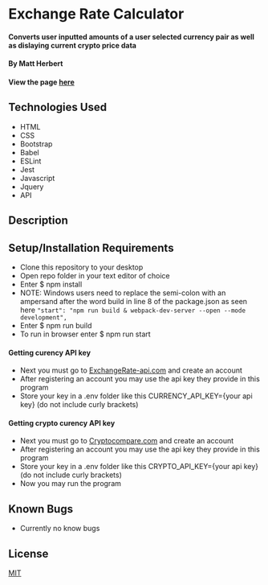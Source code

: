 # Exchange Rate Calculator

#### Converts user inputted amounts of a user selected currency pair as well as dislaying current crypto price data

#### By Matt Herbert

#### View the page [here](https://matth5050.github.io/Exchange_Rate/)

## Technologies Used

* HTML
* CSS
* Bootstrap
* Babel
* ESLint
* Jest
* Javascript
* Jquery
* API

## Description

## Setup/Installation Requirements

* Clone this repository to your desktop
* Open repo folder in your text editor of choice
* Enter $ npm install
* NOTE: Windows users need to replace the semi-colon with an ampersand after the word build in line 8 of the package.json as seen here ```"start": "npm run build & webpack-dev-server --open --mode development",```
* Enter $ npm run build
* To run in browser enter $ npm run start

#### Getting curency API key
* Next you must go to [ExchangeRate-api.com](https://app.exchangerate-api.com/dashboard) and create an account
* After registering an account you may use the api key they provide in this program
* Store your key in a .env folder like this CURRENCY_API_KEY={your api key}  (do not include curly brackets)

#### Getting crypto curency API key
* Next you must go to [Cryptocompare.com](https://min-api.cryptocompare.com/) and create an account
* After registering an account you may use the api key they provide in this program
* Store your key in a .env folder like this CRYPTO_API_KEY={your api key}  (do not include curly brackets)
* Now you may run the program

## Known Bugs

* Currently no know bugs


## License

[MIT](https://opensource.org/osd)

